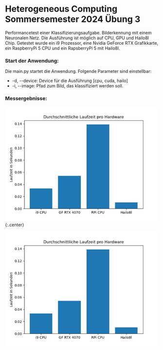 # Heterogeneous Computing Sommersemester 2024 Übung 3

Performancetest einer Klassifizierungsaufgabe. Bilderkennung mit einem Neuronalen Netz. Die Ausführung ist möglich auf
CPU, GPU und Hailo8l Chip. Getestet wurde ein i9 Prozessor, eine Nvidia GeForce RTX Grafikkarte, ein RaspberryPi 5 CPU
und
ein RapsberryPi 5 mit Hailo8l.

### Start der Anwendung:

Die main.py startet die Anwendung. Folgende Parameter sind einstellbar:

- -d, --device: Device für die Ausführung [cpu, cuda, hailo]
- -i, --image:  Pfad zum Bild, das klassifiziert werden soll.

### Messergebnisse:

![Ergebnisse](/results/Grafik.png){:.center}
<div align="center">
    <img src="/results/Grafik.png">
</div>

